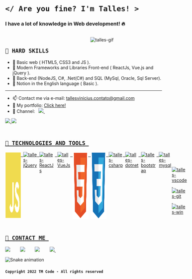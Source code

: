 # `</ Are you fine? I'm Talles! > `

### I have a lot of knowledge in Web development! 🔥
 
<br>

<img align="right" alt="talles-gif" width="230" src="https://user-images.githubusercontent.com/90796934/158072883-42250179-932e-44cc-b6a4-4f8a12cdbb1f.gif">

## `🚀 HARD SKILLS`
- 📌 Basic web ( HTML5, CSS3 and JS ).
- 📌 Modern Frameworks and Libraries Front-end ( ReactJs, Vue.js and jQuery ).
- 📌 Back-end (NodeJS, C#, .Net(C#) and SQL (MySql, Oracle, Sql Server).
- 📌 Notion in the English language ( Basic ). 
______________________________________________________________________________
- 📫 Contact me via e-mail: tallesvinicius.contato@gmail.com
- 💼 My portfolio:   <a href='http://tmcode.tech/' target='_blank'>Click here!</a>
- 🔴 Channel: &nbsp; <a href="https://www.youtube.com/channel/UC9ziKztIWzUwqRxqc-abXFQ" target="_blank"><img src="https://img.shields.io/youtube/channel/subscribers/UC9ziKztIWzUwqRxqc-abXFQ?style=social" target="_blank">
 </a> &nbsp;&nbsp;&nbsp;&nbsp;&nbsp;&nbsp;

 <div>
  <a href="https://github.com/tallesvini">
  <img height="150em" src="https://github-readme-stats.vercel.app/api?username=tallesvini&show_icons=true&theme=react&include_all_commits=true&count_private=true"/>
  <img height="150em" src="https://github-readme-stats.vercel.app/api/top-langs/?username=tallesvini&layout=compact&langs_count=7&theme=react"/>
</div>
 
 <br>
 
 ## `🔖 TECHNOLOGIES AND TOOLS `
 <div style="display: flex"><br>
  
  <img align="center" alt="talles-Js" width="50" src="https://raw.githubusercontent.com/devicons/devicon/master/icons/javascript/javascript-plain.svg">
  &nbsp;&nbsp;
  <img align="center" alt="talles-jQuery" width="50" src="https://cdn.jsdelivr.net/gh/devicons/devicon/icons/jquery/jquery-plain.svg">
  &nbsp;&nbsp;
  <img align="center" alt="talles-ReactJs" width="50" src="https://cdn.jsdelivr.net/gh/devicons/devicon/icons/react/react-original.svg">
  &nbsp;&nbsp;
  <img align="center" alt="talles-VueJs" width="50" src="https://cdn.jsdelivr.net/gh/devicons/devicon/icons/vuejs/vuejs-original.svg" />
  &nbsp;&nbsp;
  <img align="center" alt="talles-HTML" width="50" src="https://raw.githubusercontent.com/devicons/devicon/master/icons/html5/html5-original.svg">
  &nbsp;&nbsp;
  <img align="center" alt="talles-CSS" width="50" src="https://raw.githubusercontent.com/devicons/devicon/master/icons/css3/css3-original.svg">
  &nbsp;&nbsp; 
  <img align="center" alt="talles-csharp" width="50"  src="https://cdn.jsdelivr.net/gh/devicons/devicon/icons/csharp/csharp-original.svg" />
  &nbsp;&nbsp; 
  <img align="center" alt="talles-dotnet" width="50" src="https://cdn.jsdelivr.net/gh/devicons/devicon/icons/dotnetcore/dotnetcore-original.svg" />
  &nbsp;&nbsp; 
  <img  align="center" alt="talles-bootstrap" width="50" src="https://cdn.jsdelivr.net/gh/devicons/devicon/icons/bootstrap/bootstrap-original.svg" />
  &nbsp;&nbsp; 
  <img  align="center" alt="talles-mysql"  width="50" src="https://cdn.jsdelivr.net/gh/devicons/devicon/icons/mysql/mysql-original-wordmark.svg" />
  
  <br></br>
  <img align="center" alt="talles-vscode"  src="https://img.shields.io/badge/Visual_Studio_Code-0078D4?style=for-the-badge&logo=visual%20studio%20code&logoColor=white" />
  &nbsp; 
  <img align="center" alt="talles-git" src="https://img.shields.io/badge/GIT-E44C30?style=for-the-badge&logo=git&logoColor=white" />
  &nbsp; 
  <img align="center" alt="talles-win" src="https://img.shields.io/badge/Windows-0078D6?style=for-the-badge&logo=windows&logoColor=white" />

</div>
 
 <br>
  
 ## `📩 CONTACT ME `
  
<div> 
  <a href="https://www.linkedin.com/in/tallesvinicius/" target="_blank"><img src="https://img.shields.io/badge/LinkedIn-0077B5?style=for-the-badge&logo=linkedin&logoColor=white"_blank"></a> &nbsp;&nbsp;&nbsp;&nbsp;&nbsp;&nbsp;
  <a href="https://www.instagram.com/talles_code/" target="_blank"><img src="https://img.shields.io/badge/-Instagram-%23E4405F?style=for-the-badge&logo=instagram&logoColor=white" target="_blank"></a> &nbsp;&nbsp;&nbsp;&nbsp;&nbsp;&nbsp;
  <a href = "mailto:tallesvinicius.contato@gmail.com"><img src="https://img.shields.io/badge/Gmail-D14836?style=for-the-badge&logo=gmail&logoColor=white" target="_blank"></a>
   &nbsp;&nbsp;&nbsp;&nbsp;&nbsp;&nbsp;
  <a href="https://github.com/tallesvini" target="_blank"><img src="https://img.shields.io/badge/GitHub-100000?style=for-the-badge&logo=github&logoColor=white" target="_blank">
 </a> &nbsp;&nbsp;&nbsp;&nbsp;&nbsp;&nbsp;
  
</div>

![Snake animation](https://github.com/tallesvini/tallesvini/blob/output/github-contribution-grid-snake.svg)
 
#### `Copyright 2022 TM Code - All rights reserved`
